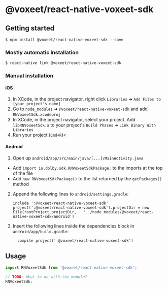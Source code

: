 
# @voxeet/react-native-voxeet-sdk

## Getting started

`$ npm install @voxeet/react-native-voxeet-sdk --save`

### Mostly automatic installation

`$ react-native link @voxeet/react-native-voxeet-sdk`

### Manual installation


#### iOS

1. In XCode, in the project navigator, right click `Libraries` ➜ `Add Files to [your project's name]`
2. Go to `node_modules` ➜ `@voxeet/react-native-voxeet-sdk` and add `RNVoxeetSdk.xcodeproj`
3. In XCode, in the project navigator, select your project. Add `libRNVoxeetSdk.a` to your project's `Build Phases` ➜ `Link Binary With Libraries`
4. Run your project (`Cmd+R`)<

#### Android

1. Open up `android/app/src/main/java/[...]/MainActivity.java`
  - Add `import io.dolby.sdk.RNVoxeetSdkPackage;` to the imports at the top of the file
  - Add `new RNVoxeetSdkPackage()` to the list returned by the `getPackages()` method
2. Append the following lines to `android/settings.gradle`:
  	```
  	include ':@voxeet/react-native-voxeet-sdk'
  	project(':@voxeet/react-native-voxeet-sdk').projectDir = new File(rootProject.projectDir, 	'../node_modules/@voxeet/react-native-voxeet-sdk/android')
  	```
3. Insert the following lines inside the dependencies block in `android/app/build.gradle`:
  	```
      compile project(':@voxeet/react-native-voxeet-sdk')
  	```


## Usage
```javascript
import RNVoxeetSdk from '@voxeet/react-native-voxeet-sdk';

// TODO: What to do with the module?
RNVoxeetSdk;
```
  